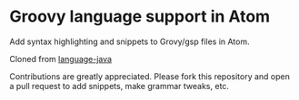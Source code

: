 # Groovy language support in Atom

Add syntax highlighting and snippets to Grovy/gsp files in Atom.

Cloned from [language-java](https://github.com/atom/language-java)

Contributions are greatly appreciated. Please fork this repository and open a
pull request to add snippets, make grammar tweaks, etc.
